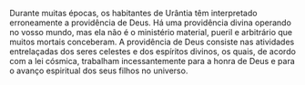 ﻿Durante muitas épocas, os habitantes de Urântia têm interpretado erroneamente a providência de Deus. Há uma providência divina operando no vosso mundo, mas  ela não é o ministério material, pueril e arbitrário que muitos mortais conceberam.  A providência de Deus consiste nas atividades entrelaçadas dos seres celestes e dos espíritos divinos, os quais, de acordo com a lei cósmica, trabalham incessantemente para a honra de Deus e para o avanço espiritual dos seus filhos no universo.